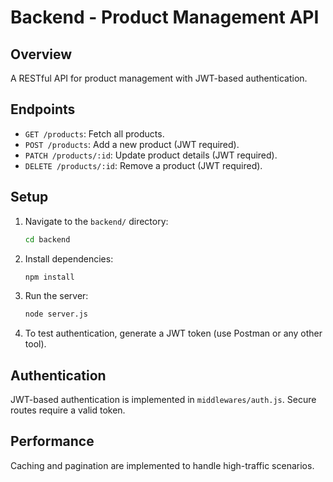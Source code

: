 # Backend - Product Management API


## Overview
A RESTful API for product management with JWT-based authentication.


## Endpoints
- `GET /products`: Fetch all products.
- `POST /products`: Add a new product (JWT required).
- `PATCH /products/:id`: Update product details (JWT required).
- `DELETE /products/:id`: Remove a product (JWT required).


## Setup
1. Navigate to the `backend/` directory:
   ```bash
   cd backend
   ```
2. Install dependencies:
   ```bash
   npm install
   ```
3. Run the server:
   ```bash
   node server.js
   ```


4. To test authentication, generate a JWT token (use Postman or any other tool).


## Authentication
JWT-based authentication is implemented in `middlewares/auth.js`. Secure routes require a valid token.


## Performance
Caching and pagination are implemented to handle high-traffic scenarios.


